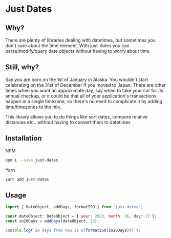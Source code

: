 # Just Dates

## Why?

There are plenty of libraries dealing with datetimes, but sometimes you don't care about the time element. With just-dates you can parse/modify/query date objects without having to worry about time

## Still, why?

Say you are born on the 1st of January in Alaska. You wouldn't start celebrating on the 31st of December if you moved to Japan. There are other times when you want an approximate day, say when to take your car for its annual checkup, or it could be that all of your application's transactions happen in a single timezone, so there's no need to complicate it by adding time/timezones to the mix.

This library allows you to do things like sort dates, compare relative distances etc.. without having to convert them to datetimes

## Installation

NPM
```bash
npm i --save just-dates
```
Yarn
```bash
yarn add just-dates
```

## Usage

```js
import { DateObject, addDays, formatISO } from 'just-dates';

const dateObject: DateObject = { year: 2020, month: 06, day: 12 };
const in20Days = addDays(dateObject, 20);

console.log(`20 days from now is ${formatISO(in20Days))}`);
```
